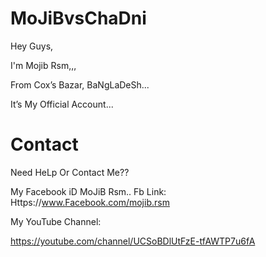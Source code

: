 # MoJiBvsChaDni

Hey Guys,

I'm Mojib Rsm,,,

From Cox’s Bazar, BaNgLaDeSh...

It’s My Official Account...

# Contact 

Need HeLp Or Contact Me??

My Facebook iD MoJiB Rsm..
Fb Link: Https://www.Facebook.com/mojib.rsm

My YouTube Channel: 

https://youtube.com/channel/UCSoBDlUtFzE-tfAWTP7u6fA
